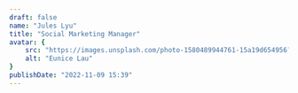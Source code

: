 ```yaml
---
draft: false
name: "Jules Lyu"
title: "Social Marketing Manager"
avatar: {
    src: "https://images.unsplash.com/photo-1580489944761-15a19d654956?&fit=crop&w=280",
    alt: "Eunice Lau"
}
publishDate: "2022-11-09 15:39"
---
```

